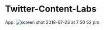 # Twitter-Content-Labs

App:
![screen shot 2018-07-23 at 7 50 52 pm](https://user-images.githubusercontent.com/28635782/43114047-e0e180d8-8eb1-11e8-8629-da406e1e23ce.png)